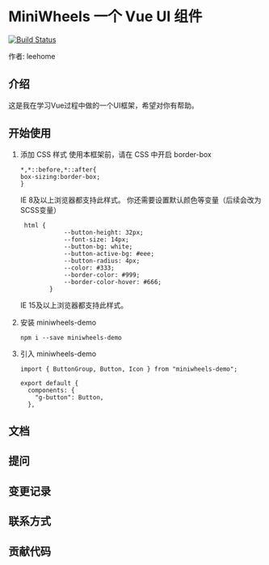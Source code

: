 # MiniWheels 一个 Vue UI 组件
[![Build Status](https://travis-ci.org/leehome150/mini-wheels-demo.svg?branch=master)](https://travis-ci.org/leehome150/mini-wheels-demo)

作者: leehome

## 介绍
这是我在学习Vue过程中做的一个UI框架，希望对你有帮助。

## 开始使用
1. 添加 CSS 样式
    使用本框架前，请在 CSS 中开启 border-box
    
    ```
    *,*::before,*::after{
    box-sizing:border-box;
    }
    ```
    IE 8及以上浏览器都支持此样式。
    你还需要设置默认颜色等变量（后续会改为SCSS变量）
    ```
     html {
                --button-height: 32px;
                --font-size: 14px;
                --button-bg: white;
                --button-active-bg: #eee;
                --button-radius: 4px;
                --color: #333;
                --border-color: #999;
                --border-color-hover: #666;
            }
    ```
    IE 15及以上浏览器都支持此样式。
2. 安装 miniwheels-demo 
    ```
    npm i --save miniwheels-demo
    ```   
3. 引入 miniwheels-demo
    ```
    import { ButtonGroup, Button, Icon } from "miniwheels-demo";
    
    export default {
      components: {
        "g-button": Button,
      },
    ```
## 文档

## 提问

## 变更记录 

## 联系方式

## 贡献代码

